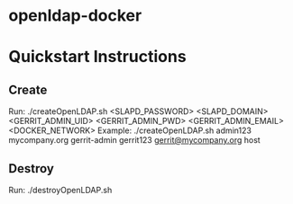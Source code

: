 # openldap-docker

# Quickstart Instructions

## Create
Run: ./createOpenLDAP.sh <SLAPD_PASSWORD> <SLAPD_DOMAIN> <GERRIT_ADMIN_UID> <GERRIT_ADMIN_PWD> <GERRIT_ADMIN_EMAIL> <DOCKER_NETWORK>
Example: ./createOpenLDAP.sh admin123 mycompany.org gerrit-admin gerrit123 gerrit@mycompany.org host

## Destroy
Run: ./destroyOpenLDAP.sh
